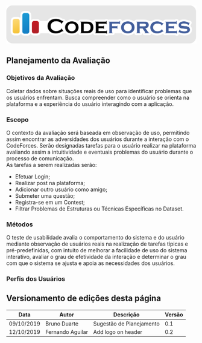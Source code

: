 <span style="margin-left: 0%;">![Codeforces Logo](../images/codeforces.png)</span>


## Planejamento da Avaliação

### Objetivos da Avaliação
Coletar dados sobre situações reais de uso para identificar problemas que os usuários enfrentam. Busca compreender como o usuário se orienta na plataforma e a experiência do usuário interagindo com a aplicação.

### Escopo
O contexto da avaliação será baseada em observação de uso, permitindo assim encontrar as adversidades dos usuários durante a interação com o CodeForces. Serão designadas tarefas para o usuário realizar na plataforma avaliando assim a intuitividade e eventuais problemas do usuário durante o processo de comunicação.<br/>
As tarefas a serem realizadas serão:<br/>

* Efetuar Login;
* Realizar post na plataforma;
* Adicionar outro usuário como amigo;
* Submeter uma questão;
* Registra-se em um Contest;
* Filtrar Problemas de Estruturas ou Técnicas Específicas no Dataset.

### Métodos

O teste de usabilidade avalia o comportamento do sistema e do usuário mediante observação de usuários reais na realização de tarefas típicas e pré-predefinidas, com intuito de melhorar a facilidade de uso do sistema interativo, avaliar o grau de efetividade da interação e determinar o grau com que o sistema se ajusta e apoia as necessidades dos usuários.

### Perfis dos Usuários





## Versionamento de edições desta página
| Data | Autor | Descrição | Versão |
|------|-------|-----------|--------|
| 09/10/2019 | Bruno Duarte | Sugestão de Planejamento| 0.1 |
| 12/10/2019 | Fernando Aguilar | Add logo on header| 0.2 |
